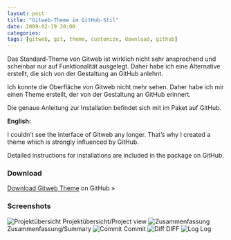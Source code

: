 ```yaml
---
layout: post
title: "Gitweb-Theme im GitHub-Stil"
date: 2009-02-19 20:00
categories:
tags: [gitweb, git, theme, customize, download, github]
---
```


Das Standard-Theme von Gitweb ist wirklich nicht sehr ansprechend und scheinbar nur auf Funktionalität ausgelegt. Daher habe ich eine Alternative erstellt, die sich von der Gestaltung an GitHub anlehnt.

<!-- more -->

Ich konnte die Oberfläche von Gitweb nicht mehr sehen. Daher habe ich mir einen Theme erstellt, der von der Gestaltung an GitHub erinnert.

Die genaue Anleitung zur Installation befindet sich mit im Paket auf GitHub.

**English:**

I couldn’t see the interface of Gitweb any longer. That’s why I created a theme which is strongly influenced by GitHub.

Detailed instructions for installations are included in the package on GitHub.

### Download

<div class="download">
    <p><a href="http://github.com/kogakure/gitweb-theme/">Download Gitweb Theme</a> on GitHub »</p>
</div>

### Screenshots

<img src="/images/gitweb-theme-1.png" alt="Projektübersicht" />
Projektübersicht/Project view

<img src="/images/gitweb-theme-2.png" alt="Zusammenfassung" />
Zusammenfassung/Summary

<img src="/images/gitweb-theme-3.png" alt="Commit" />
Commit

<img src="/images/gitweb-theme-4.png" alt="Diff" />
DIFF

<img src="/images/gitweb-theme-5.png" alt="Log" />
Log
